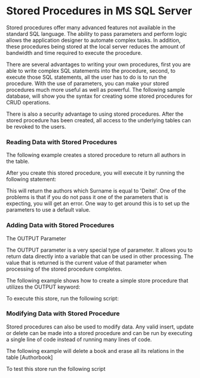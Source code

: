 # Stored Procedures in MS SQL Server
<p>
Stored procedures offer many advanced features not available in the standard SQL language. The ability to pass parameters and perform logic allows the application designer to automate complex tasks. In addition, these procedures being stored at the local server reduces the amount of bandwidth and time required to execute the procedure.
</p>
<p>
There are several advantages to writing your own procedures, first you are able to write complex SQL statements into the procedure, second, to execute those SQL statements, all the user has to do is to run the procedure.
With the use of parameters, you can make your stored procedures much more useful as well as powerful. The following sample database, will show you the syntax for creating some stored procedures for CRUD operations.
</p>
<p>
There is also a security advantage to using stored procedures. After the stored procedure has been created, all access to the underlying tables can be revoked to the users.
</p>
<p>
<h3>Reading Data with Stored Procedures</h3>
The following example creates a stored procedure to return all authors in the table.


After you create this stored procedure, you will execute it by running the following statement:


This will return the authors which Surname is equal to 'Deitel'. One of the problems is that if you do not pass it one of the parameters that is expecting, you will get an error. One way to get around this is to set up the parameters to use a default value.
</p>
<p>
<h3>Adding Data with Stored Procedures</h3>
The OUTPUT Parameter

The OUTPUT parameter is a very special type of parameter. It allows you to return data directly into a variable that can be used in other processing. The value that is returned is the current value of that parameter when processing of the stored procedure completes.

The following example shows how to create a simple store procedure that utilizes the OUTPUT keyword:


To execute this store, run the following script:

</p>
<p>
<h3>Modifying Data with Stored Procedure</h3>
Stored procedures can also be used to modify data. Any valid insert, update or delete can be made into a stored procedure and can be run by executing a single line of code instead of running many lines of code.

The following example will delete a book and erase all its relations in the table [Authorbook]


To test this store run the following script
</p>
